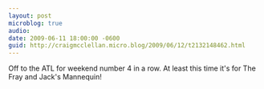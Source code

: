 ```yaml
---
layout: post
microblog: true
audio: 
date: 2009-06-11 18:00:00 -0600
guid: http://craigmcclellan.micro.blog/2009/06/12/t2132148462.html
---
```

Off to the ATL for weekend number 4 in a row. At least this time it's for The Fray and Jack's Mannequin!
